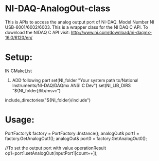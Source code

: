 # NI-DAQ-AnalogOut-class
This is APIs to access the analog output port of NI-DAQ. Model Number NI USB-6001/6002/6003. This is a wrapper class for the NI DAQ C API. 
To download the NIDAQ C API visit: http://www.ni.com/download/ni-daqmx-16.0/6120/en/



# Setup:
IN CMakeList

1. ADD following part
  set(NI_folder "Your system path to/National Instruments/NI-DAQ/DAQmx ANSI C Dev")
  set(NI_LIB_DIRS "${NI_folder}/lib/msvc")

  include_directories("${NI_folder}/include")

# Usage:
  PortFactory& factory = PortFactory::Instance();
  analogOut& port1 = factory.GetAnalogOut1();
  analogOut& port0 = factory.GetAnalogOut0();
  
  //To set the output port with value
  operationResult op1=port1.setAnalogOut(inputPort1[count++]);
